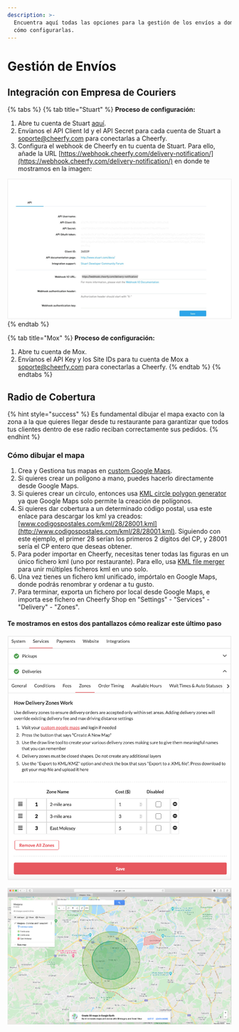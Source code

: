 ```yaml
---
description: >-
  Encuentra aquí todas las opciones para la gestión de los envíos a domicilio y
  cómo configurarlas.
---
```


# Gestión de Envíos

## Integración con Empresa de Couriers

{% tabs %}
{% tab title="Stuart" %}
**Proceso de configuración:**

1. Abre tu cuenta de Stuart [aquí](https://dashboard.stuart.com/).
2. Envíanos el API Client Id y el API Secret para cada cuenta de Stuart a [soporte@cheerfy.com](mailto:soporte@cheerfy.com) para conectarlas a Cheerfy.
3. Configura el webhook de Cheerfy en tu cuenta de Stuart. Para ello, añade la URL [https://webhook.cheerfy.com/delivery-notification/](https://webhook.cheerfy.com/delivery-notification/) en donde te mostramos en la imagen:

![](<../../.gitbook/assets/image (60).png>)
{% endtab %}

{% tab title="Mox" %}
**Proceso de configuración:**

1. Abre tu cuenta de Mox.
2. Envíanos el API Key y los Site IDs para tu cuenta de Mox a [soporte@cheerfy.com](mailto:soporte@cheerfy.com) para conectarlas a Cheerfy.
{% endtab %}
{% endtabs %}

## Radio de Cobertura

{% hint style="success" %}
Es fundamental dibujar el mapa exacto con la zona a la que quieres llegar desde tu restaurante para garantizar que todos tus clientes dentro de ese radio reciban correctamente sus pedidos.
{% endhint %}

### Cómo dibujar el mapa

1. Crea y  Gestiona tus mapas en [custom Google Maps](https://www.google.com/maps/d/u/0/).
2. Si quieres crear un polígono a mano, puedes hacerlo directamente desde Google Maps.
3. Si quieres crear un círculo, entonces usa [KML circle polygon generator](https://kml-circle-generator.herokuapp.com/) ya que Google Maps solo permite la creación de polígonos.
4. Si quieres dar cobertura a un determinado código postal, usa este enlace para descargar los kml ya creados: [www.codigospostales.com/kml/28/28001.kml](http://www.codigospostales.com/kml/28/28001.kml). Siguiendo con este ejemplo, el primer 28 serían los primeros 2 dígitos del CP, y 28001 sería el CP entero que deseas obtener.
5. Para poder importar en Cheerfy, necesitas tener todas las figuras en un único fichero kml (uno por restaurante). Para ello, usa [KML file merger](https://kmlmerger.com/) para unir múltiples ficheros kml en uno solo.
6. Una vez tienes un fichero kml unificado, impórtalo en Google Maps, donde podrás renombrar y ordenar a tu gusto.
7. Para terminar, exporta un fichero por local desde Google Maps, e importa ese fichero en Cheerfy Shop en "Settings" - "Services" - "Delivery" - "Zones".&#x20;

#### Te mostramos en estos dos pantallazos cómo realizar este último paso

![](<../../.gitbook/assets/image (69).png>)

![](<../../.gitbook/assets/image (68).png>)
